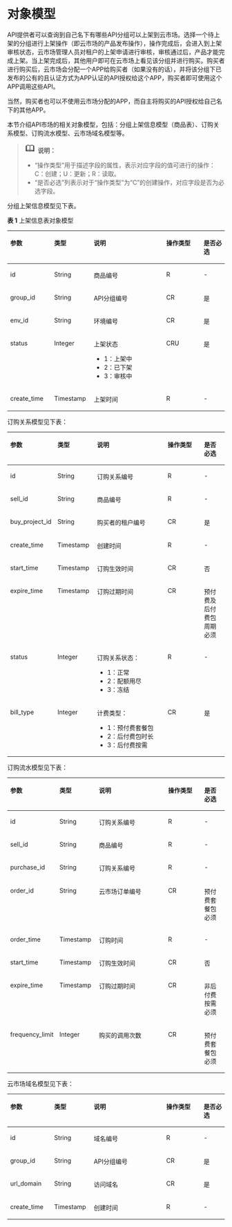 # 对象模型<a name="apig-phapi-180713099"></a>

API提供者可以查询到自己名下有哪些API分组可以上架到云市场。选择一个待上架的分组进行上架操作（即云市场的产品发布操作），操作完成后，会进入到上架审核状态，云市场管理人员对租户的上架申请进行审核，审核通过后，产品才能完成上架。当上架完成后，其他用户即可在云市场上看见该分组并进行购买。购买者进行购买后，云市场会分配一个APP给购买者（如果没有的话），并将该分组下已发布的公有的且认证方式为APP认证的API授权给这个APP，购买者即可使用这个APP调用这些API。

当然，购买者也可以不使用云市场分配的APP，而自主将购买的API授权给自己名下的其他APP。

本节介绍API市场的相关对象模型，包括：分组上架信息模型（商品表）、订购关系模型、订购流水模型、云市场域名模型等。

>![](public_sys-resources/icon-note.gif) **说明：**   
>-   “操作类型”用于描述字段的属性，表示对应字段的值可进行的操作：  
>    C：创建；U：更新；R：读取。  
>-   “是否必选”列表示对于“操作类型”为“C”的创建操作，对应字段是否为必选字段。  

分组上架信息模型见下表。

**表 1**  上架信息表对象模型

<a name="table10917113"></a>
<table><thead align="left"><tr id="row60495327"><th class="cellrowborder" valign="top" width="20.202020202020204%" id="mcps1.2.6.1.1"><p id="p1174421"><a name="p1174421"></a><a name="p1174421"></a>参数</p>
</th>
<th class="cellrowborder" valign="top" width="18.18181818181818%" id="mcps1.2.6.1.2"><p id="p28019276"><a name="p28019276"></a><a name="p28019276"></a>类型</p>
</th>
<th class="cellrowborder" valign="top" width="33.33333333333333%" id="mcps1.2.6.1.3"><p id="p54968875"><a name="p54968875"></a><a name="p54968875"></a>说明</p>
</th>
<th class="cellrowborder" valign="top" width="17.17171717171717%" id="mcps1.2.6.1.4"><p id="p23293915"><a name="p23293915"></a><a name="p23293915"></a>操作类型</p>
</th>
<th class="cellrowborder" valign="top" width="11.111111111111112%" id="mcps1.2.6.1.5"><p id="p7758980"><a name="p7758980"></a><a name="p7758980"></a>是否必选</p>
</th>
</tr>
</thead>
<tbody><tr id="row24497613"><td class="cellrowborder" valign="top" width="20.202020202020204%" headers="mcps1.2.6.1.1 "><p id="p38149598"><a name="p38149598"></a><a name="p38149598"></a>id</p>
</td>
<td class="cellrowborder" valign="top" width="18.18181818181818%" headers="mcps1.2.6.1.2 "><p id="p3109728"><a name="p3109728"></a><a name="p3109728"></a>String</p>
</td>
<td class="cellrowborder" valign="top" width="33.33333333333333%" headers="mcps1.2.6.1.3 "><p id="p50561402"><a name="p50561402"></a><a name="p50561402"></a>商品编号</p>
</td>
<td class="cellrowborder" valign="top" width="17.17171717171717%" headers="mcps1.2.6.1.4 "><p id="p1832917"><a name="p1832917"></a><a name="p1832917"></a>R</p>
</td>
<td class="cellrowborder" valign="top" width="11.111111111111112%" headers="mcps1.2.6.1.5 "><p id="p14248601"><a name="p14248601"></a><a name="p14248601"></a>-</p>
</td>
</tr>
<tr id="row61128545"><td class="cellrowborder" valign="top" width="20.202020202020204%" headers="mcps1.2.6.1.1 "><p id="p52465108"><a name="p52465108"></a><a name="p52465108"></a>group_id</p>
</td>
<td class="cellrowborder" valign="top" width="18.18181818181818%" headers="mcps1.2.6.1.2 "><p id="p21815364"><a name="p21815364"></a><a name="p21815364"></a>String</p>
</td>
<td class="cellrowborder" valign="top" width="33.33333333333333%" headers="mcps1.2.6.1.3 "><p id="p22214040"><a name="p22214040"></a><a name="p22214040"></a>API分组编号</p>
</td>
<td class="cellrowborder" valign="top" width="17.17171717171717%" headers="mcps1.2.6.1.4 "><p id="p54506809"><a name="p54506809"></a><a name="p54506809"></a>CR</p>
</td>
<td class="cellrowborder" valign="top" width="11.111111111111112%" headers="mcps1.2.6.1.5 "><p id="p52975374"><a name="p52975374"></a><a name="p52975374"></a>是</p>
</td>
</tr>
<tr id="row7016319"><td class="cellrowborder" valign="top" width="20.202020202020204%" headers="mcps1.2.6.1.1 "><p id="p31451006"><a name="p31451006"></a><a name="p31451006"></a>env_id</p>
</td>
<td class="cellrowborder" valign="top" width="18.18181818181818%" headers="mcps1.2.6.1.2 "><p id="p64503590"><a name="p64503590"></a><a name="p64503590"></a>String</p>
</td>
<td class="cellrowborder" valign="top" width="33.33333333333333%" headers="mcps1.2.6.1.3 "><p id="p57408286"><a name="p57408286"></a><a name="p57408286"></a>环境编号</p>
</td>
<td class="cellrowborder" valign="top" width="17.17171717171717%" headers="mcps1.2.6.1.4 "><p id="p19559566"><a name="p19559566"></a><a name="p19559566"></a>CR</p>
</td>
<td class="cellrowborder" valign="top" width="11.111111111111112%" headers="mcps1.2.6.1.5 "><p id="p40821023"><a name="p40821023"></a><a name="p40821023"></a>是</p>
</td>
</tr>
<tr id="row31844891"><td class="cellrowborder" valign="top" width="20.202020202020204%" headers="mcps1.2.6.1.1 "><p id="p29299392"><a name="p29299392"></a><a name="p29299392"></a>status</p>
</td>
<td class="cellrowborder" valign="top" width="18.18181818181818%" headers="mcps1.2.6.1.2 "><p id="p24440537"><a name="p24440537"></a><a name="p24440537"></a>Integer</p>
</td>
<td class="cellrowborder" valign="top" width="33.33333333333333%" headers="mcps1.2.6.1.3 "><p id="p33526479"><a name="p33526479"></a><a name="p33526479"></a>上架状态</p>
<a name="ul33302856"></a><a name="ul33302856"></a><ul id="ul33302856"><li>1：上架中</li><li>2：已下架</li><li>3：审核中</li></ul>
</td>
<td class="cellrowborder" valign="top" width="17.17171717171717%" headers="mcps1.2.6.1.4 "><p id="p9310571"><a name="p9310571"></a><a name="p9310571"></a>CRU</p>
</td>
<td class="cellrowborder" valign="top" width="11.111111111111112%" headers="mcps1.2.6.1.5 "><p id="p15958754"><a name="p15958754"></a><a name="p15958754"></a>是</p>
</td>
</tr>
<tr id="row9411064"><td class="cellrowborder" valign="top" width="20.202020202020204%" headers="mcps1.2.6.1.1 "><p id="p24098742"><a name="p24098742"></a><a name="p24098742"></a>create_time</p>
</td>
<td class="cellrowborder" valign="top" width="18.18181818181818%" headers="mcps1.2.6.1.2 "><p id="p5841060"><a name="p5841060"></a><a name="p5841060"></a>Timestamp</p>
</td>
<td class="cellrowborder" valign="top" width="33.33333333333333%" headers="mcps1.2.6.1.3 "><p id="p3363818"><a name="p3363818"></a><a name="p3363818"></a>上架时间</p>
</td>
<td class="cellrowborder" valign="top" width="17.17171717171717%" headers="mcps1.2.6.1.4 "><p id="p4033841"><a name="p4033841"></a><a name="p4033841"></a>R</p>
</td>
<td class="cellrowborder" valign="top" width="11.111111111111112%" headers="mcps1.2.6.1.5 "><p id="p58305696"><a name="p58305696"></a><a name="p58305696"></a>-</p>
</td>
</tr>
</tbody>
</table>

订购关系模型见下表：

<a name="table11870970"></a>
<table><thead align="left"><tr id="row32237715"><th class="cellrowborder" valign="top" width="20.202020202020204%" id="mcps1.1.6.1.1"><p id="p61118117"><a name="p61118117"></a><a name="p61118117"></a>参数</p>
</th>
<th class="cellrowborder" valign="top" width="18.18181818181818%" id="mcps1.1.6.1.2"><p id="p51620431"><a name="p51620431"></a><a name="p51620431"></a>类型</p>
</th>
<th class="cellrowborder" valign="top" width="33.33333333333333%" id="mcps1.1.6.1.3"><p id="p20505402"><a name="p20505402"></a><a name="p20505402"></a>说明</p>
</th>
<th class="cellrowborder" valign="top" width="17.17171717171717%" id="mcps1.1.6.1.4"><p id="p50324878"><a name="p50324878"></a><a name="p50324878"></a>操作类型</p>
</th>
<th class="cellrowborder" valign="top" width="11.111111111111112%" id="mcps1.1.6.1.5"><p id="p49783281"><a name="p49783281"></a><a name="p49783281"></a>是否必选</p>
</th>
</tr>
</thead>
<tbody><tr id="row5913998"><td class="cellrowborder" valign="top" width="20.202020202020204%" headers="mcps1.1.6.1.1 "><p id="p9271819"><a name="p9271819"></a><a name="p9271819"></a>id</p>
</td>
<td class="cellrowborder" valign="top" width="18.18181818181818%" headers="mcps1.1.6.1.2 "><p id="p12819856"><a name="p12819856"></a><a name="p12819856"></a>String</p>
</td>
<td class="cellrowborder" valign="top" width="33.33333333333333%" headers="mcps1.1.6.1.3 "><p id="p31775430"><a name="p31775430"></a><a name="p31775430"></a>订购关系编号</p>
</td>
<td class="cellrowborder" valign="top" width="17.17171717171717%" headers="mcps1.1.6.1.4 "><p id="p23673044"><a name="p23673044"></a><a name="p23673044"></a>R</p>
</td>
<td class="cellrowborder" valign="top" width="11.111111111111112%" headers="mcps1.1.6.1.5 "><p id="p38468451"><a name="p38468451"></a><a name="p38468451"></a>-</p>
</td>
</tr>
<tr id="row10671747"><td class="cellrowborder" valign="top" width="20.202020202020204%" headers="mcps1.1.6.1.1 "><p id="p59105141"><a name="p59105141"></a><a name="p59105141"></a>sell_id</p>
</td>
<td class="cellrowborder" valign="top" width="18.18181818181818%" headers="mcps1.1.6.1.2 "><p id="p22787132"><a name="p22787132"></a><a name="p22787132"></a>String</p>
</td>
<td class="cellrowborder" valign="top" width="33.33333333333333%" headers="mcps1.1.6.1.3 "><p id="p33818432"><a name="p33818432"></a><a name="p33818432"></a>商品编号</p>
</td>
<td class="cellrowborder" valign="top" width="17.17171717171717%" headers="mcps1.1.6.1.4 "><p id="p54938472"><a name="p54938472"></a><a name="p54938472"></a>R</p>
</td>
<td class="cellrowborder" valign="top" width="11.111111111111112%" headers="mcps1.1.6.1.5 "><p id="p20831261"><a name="p20831261"></a><a name="p20831261"></a>-</p>
</td>
</tr>
<tr id="row53263623"><td class="cellrowborder" valign="top" width="20.202020202020204%" headers="mcps1.1.6.1.1 "><p id="p19386234"><a name="p19386234"></a><a name="p19386234"></a>buy_project_id</p>
</td>
<td class="cellrowborder" valign="top" width="18.18181818181818%" headers="mcps1.1.6.1.2 "><p id="p26781101"><a name="p26781101"></a><a name="p26781101"></a>String</p>
</td>
<td class="cellrowborder" valign="top" width="33.33333333333333%" headers="mcps1.1.6.1.3 "><p id="p21785544"><a name="p21785544"></a><a name="p21785544"></a>购买者的租户编号</p>
</td>
<td class="cellrowborder" valign="top" width="17.17171717171717%" headers="mcps1.1.6.1.4 "><p id="p19798644"><a name="p19798644"></a><a name="p19798644"></a>CR</p>
</td>
<td class="cellrowborder" valign="top" width="11.111111111111112%" headers="mcps1.1.6.1.5 "><p id="p60186328"><a name="p60186328"></a><a name="p60186328"></a>是</p>
</td>
</tr>
<tr id="row4806047"><td class="cellrowborder" valign="top" width="20.202020202020204%" headers="mcps1.1.6.1.1 "><p id="p53745547"><a name="p53745547"></a><a name="p53745547"></a>create_time</p>
</td>
<td class="cellrowborder" valign="top" width="18.18181818181818%" headers="mcps1.1.6.1.2 "><p id="p58422084"><a name="p58422084"></a><a name="p58422084"></a>Timestamp</p>
</td>
<td class="cellrowborder" valign="top" width="33.33333333333333%" headers="mcps1.1.6.1.3 "><p id="p34568369"><a name="p34568369"></a><a name="p34568369"></a>创建时间</p>
</td>
<td class="cellrowborder" valign="top" width="17.17171717171717%" headers="mcps1.1.6.1.4 "><p id="p48574523"><a name="p48574523"></a><a name="p48574523"></a>R</p>
</td>
<td class="cellrowborder" valign="top" width="11.111111111111112%" headers="mcps1.1.6.1.5 "><p id="p42222281"><a name="p42222281"></a><a name="p42222281"></a>-</p>
</td>
</tr>
<tr id="row44456213"><td class="cellrowborder" valign="top" width="20.202020202020204%" headers="mcps1.1.6.1.1 "><p id="p44183525"><a name="p44183525"></a><a name="p44183525"></a>start_time</p>
</td>
<td class="cellrowborder" valign="top" width="18.18181818181818%" headers="mcps1.1.6.1.2 "><p id="p22095790"><a name="p22095790"></a><a name="p22095790"></a>Timestamp</p>
</td>
<td class="cellrowborder" valign="top" width="33.33333333333333%" headers="mcps1.1.6.1.3 "><p id="p44928535"><a name="p44928535"></a><a name="p44928535"></a>订购生效时间</p>
</td>
<td class="cellrowborder" valign="top" width="17.17171717171717%" headers="mcps1.1.6.1.4 "><p id="p15332680"><a name="p15332680"></a><a name="p15332680"></a>CR</p>
</td>
<td class="cellrowborder" valign="top" width="11.111111111111112%" headers="mcps1.1.6.1.5 "><p id="p33987562"><a name="p33987562"></a><a name="p33987562"></a>否</p>
</td>
</tr>
<tr id="row37452604"><td class="cellrowborder" valign="top" width="20.202020202020204%" headers="mcps1.1.6.1.1 "><p id="p13762122"><a name="p13762122"></a><a name="p13762122"></a>expire_time</p>
</td>
<td class="cellrowborder" valign="top" width="18.18181818181818%" headers="mcps1.1.6.1.2 "><p id="p40990108"><a name="p40990108"></a><a name="p40990108"></a>Timestamp</p>
</td>
<td class="cellrowborder" valign="top" width="33.33333333333333%" headers="mcps1.1.6.1.3 "><p id="p31864475"><a name="p31864475"></a><a name="p31864475"></a>订购过期时间</p>
</td>
<td class="cellrowborder" valign="top" width="17.17171717171717%" headers="mcps1.1.6.1.4 "><p id="p30885678"><a name="p30885678"></a><a name="p30885678"></a>CR</p>
</td>
<td class="cellrowborder" valign="top" width="11.111111111111112%" headers="mcps1.1.6.1.5 "><p id="p18711998"><a name="p18711998"></a><a name="p18711998"></a>预付费及后付费包周期必须</p>
</td>
</tr>
<tr id="row34190256"><td class="cellrowborder" valign="top" width="20.202020202020204%" headers="mcps1.1.6.1.1 "><p id="p17947333"><a name="p17947333"></a><a name="p17947333"></a>status</p>
</td>
<td class="cellrowborder" valign="top" width="18.18181818181818%" headers="mcps1.1.6.1.2 "><p id="p44447883"><a name="p44447883"></a><a name="p44447883"></a>Integer</p>
</td>
<td class="cellrowborder" valign="top" width="33.33333333333333%" headers="mcps1.1.6.1.3 "><p id="p43508777"><a name="p43508777"></a><a name="p43508777"></a>订购关系状态：</p>
<a name="ul56034681"></a><a name="ul56034681"></a><ul id="ul56034681"><li>1：正常</li><li>2：配额用尽</li><li>3：冻结</li></ul>
</td>
<td class="cellrowborder" valign="top" width="17.17171717171717%" headers="mcps1.1.6.1.4 "><p id="p56499496"><a name="p56499496"></a><a name="p56499496"></a>R</p>
</td>
<td class="cellrowborder" valign="top" width="11.111111111111112%" headers="mcps1.1.6.1.5 "><p id="p13056440"><a name="p13056440"></a><a name="p13056440"></a>-</p>
</td>
</tr>
<tr id="row50399101"><td class="cellrowborder" valign="top" width="20.202020202020204%" headers="mcps1.1.6.1.1 "><p id="p55795381"><a name="p55795381"></a><a name="p55795381"></a>bill_type</p>
</td>
<td class="cellrowborder" valign="top" width="18.18181818181818%" headers="mcps1.1.6.1.2 "><p id="p23132026"><a name="p23132026"></a><a name="p23132026"></a>Integer</p>
</td>
<td class="cellrowborder" valign="top" width="33.33333333333333%" headers="mcps1.1.6.1.3 "><p id="p61754803"><a name="p61754803"></a><a name="p61754803"></a>计费类型：</p>
<a name="ul18922319"></a><a name="ul18922319"></a><ul id="ul18922319"><li>1：预付费套餐包</li><li>2：后付费包时长</li><li>3：后付费按需</li></ul>
</td>
<td class="cellrowborder" valign="top" width="17.17171717171717%" headers="mcps1.1.6.1.4 "><p id="p48551849"><a name="p48551849"></a><a name="p48551849"></a>CR</p>
</td>
<td class="cellrowborder" valign="top" width="11.111111111111112%" headers="mcps1.1.6.1.5 "><p id="p40385733"><a name="p40385733"></a><a name="p40385733"></a>是</p>
</td>
</tr>
</tbody>
</table>

订购流水模型见下表：

<a name="table22024515"></a>
<table><thead align="left"><tr id="row9420190"><th class="cellrowborder" valign="top" width="20.202020202020204%" id="mcps1.1.6.1.1"><p id="p24837944"><a name="p24837944"></a><a name="p24837944"></a>参数</p>
</th>
<th class="cellrowborder" valign="top" width="18.18181818181818%" id="mcps1.1.6.1.2"><p id="p65716438"><a name="p65716438"></a><a name="p65716438"></a>类型</p>
</th>
<th class="cellrowborder" valign="top" width="33.33333333333333%" id="mcps1.1.6.1.3"><p id="p21431265"><a name="p21431265"></a><a name="p21431265"></a>说明</p>
</th>
<th class="cellrowborder" valign="top" width="17.17171717171717%" id="mcps1.1.6.1.4"><p id="p58210880"><a name="p58210880"></a><a name="p58210880"></a>操作类型</p>
</th>
<th class="cellrowborder" valign="top" width="11.111111111111112%" id="mcps1.1.6.1.5"><p id="p17460828"><a name="p17460828"></a><a name="p17460828"></a>是否必选</p>
</th>
</tr>
</thead>
<tbody><tr id="row5040924"><td class="cellrowborder" valign="top" width="20.202020202020204%" headers="mcps1.1.6.1.1 "><p id="p5661672"><a name="p5661672"></a><a name="p5661672"></a>id</p>
</td>
<td class="cellrowborder" valign="top" width="18.18181818181818%" headers="mcps1.1.6.1.2 "><p id="p55942313"><a name="p55942313"></a><a name="p55942313"></a>String</p>
</td>
<td class="cellrowborder" valign="top" width="33.33333333333333%" headers="mcps1.1.6.1.3 "><p id="p35033543"><a name="p35033543"></a><a name="p35033543"></a>订购关系编号</p>
</td>
<td class="cellrowborder" valign="top" width="17.17171717171717%" headers="mcps1.1.6.1.4 "><p id="p19144745"><a name="p19144745"></a><a name="p19144745"></a>R</p>
</td>
<td class="cellrowborder" valign="top" width="11.111111111111112%" headers="mcps1.1.6.1.5 "><p id="p7220536"><a name="p7220536"></a><a name="p7220536"></a>-</p>
</td>
</tr>
<tr id="row64984827"><td class="cellrowborder" valign="top" width="20.202020202020204%" headers="mcps1.1.6.1.1 "><p id="p29279672"><a name="p29279672"></a><a name="p29279672"></a>sell_id</p>
</td>
<td class="cellrowborder" valign="top" width="18.18181818181818%" headers="mcps1.1.6.1.2 "><p id="p22843221"><a name="p22843221"></a><a name="p22843221"></a>String</p>
</td>
<td class="cellrowborder" valign="top" width="33.33333333333333%" headers="mcps1.1.6.1.3 "><p id="p38361594"><a name="p38361594"></a><a name="p38361594"></a>商品编号</p>
</td>
<td class="cellrowborder" valign="top" width="17.17171717171717%" headers="mcps1.1.6.1.4 "><p id="p20281424"><a name="p20281424"></a><a name="p20281424"></a>R</p>
</td>
<td class="cellrowborder" valign="top" width="11.111111111111112%" headers="mcps1.1.6.1.5 "><p id="p32182654"><a name="p32182654"></a><a name="p32182654"></a>-</p>
</td>
</tr>
<tr id="row21208438"><td class="cellrowborder" valign="top" width="20.202020202020204%" headers="mcps1.1.6.1.1 "><p id="p40161949"><a name="p40161949"></a><a name="p40161949"></a>purchase_id</p>
</td>
<td class="cellrowborder" valign="top" width="18.18181818181818%" headers="mcps1.1.6.1.2 "><p id="p31892399"><a name="p31892399"></a><a name="p31892399"></a>String</p>
</td>
<td class="cellrowborder" valign="top" width="33.33333333333333%" headers="mcps1.1.6.1.3 "><p id="p33147542"><a name="p33147542"></a><a name="p33147542"></a>订购关系编号</p>
</td>
<td class="cellrowborder" valign="top" width="17.17171717171717%" headers="mcps1.1.6.1.4 "><p id="p596410"><a name="p596410"></a><a name="p596410"></a>R</p>
</td>
<td class="cellrowborder" valign="top" width="11.111111111111112%" headers="mcps1.1.6.1.5 "><p id="p48309250"><a name="p48309250"></a><a name="p48309250"></a>-</p>
</td>
</tr>
<tr id="row32130071"><td class="cellrowborder" valign="top" width="20.202020202020204%" headers="mcps1.1.6.1.1 "><p id="p52398993"><a name="p52398993"></a><a name="p52398993"></a>order_id</p>
</td>
<td class="cellrowborder" valign="top" width="18.18181818181818%" headers="mcps1.1.6.1.2 "><p id="p16460068"><a name="p16460068"></a><a name="p16460068"></a>String</p>
</td>
<td class="cellrowborder" valign="top" width="33.33333333333333%" headers="mcps1.1.6.1.3 "><p id="p58197111"><a name="p58197111"></a><a name="p58197111"></a>云市场订单编号</p>
</td>
<td class="cellrowborder" valign="top" width="17.17171717171717%" headers="mcps1.1.6.1.4 "><p id="p16345522"><a name="p16345522"></a><a name="p16345522"></a>CR</p>
</td>
<td class="cellrowborder" valign="top" width="11.111111111111112%" headers="mcps1.1.6.1.5 "><p id="p48918910"><a name="p48918910"></a><a name="p48918910"></a>预付费套餐包必须</p>
</td>
</tr>
<tr id="row37617010"><td class="cellrowborder" valign="top" width="20.202020202020204%" headers="mcps1.1.6.1.1 "><p id="p27078937"><a name="p27078937"></a><a name="p27078937"></a>order_time</p>
</td>
<td class="cellrowborder" valign="top" width="18.18181818181818%" headers="mcps1.1.6.1.2 "><p id="p45910309"><a name="p45910309"></a><a name="p45910309"></a>Timestamp</p>
</td>
<td class="cellrowborder" valign="top" width="33.33333333333333%" headers="mcps1.1.6.1.3 "><p id="p27747582"><a name="p27747582"></a><a name="p27747582"></a>订购时间</p>
</td>
<td class="cellrowborder" valign="top" width="17.17171717171717%" headers="mcps1.1.6.1.4 "><p id="p32961675"><a name="p32961675"></a><a name="p32961675"></a>R</p>
</td>
<td class="cellrowborder" valign="top" width="11.111111111111112%" headers="mcps1.1.6.1.5 "><p id="p52650037"><a name="p52650037"></a><a name="p52650037"></a>-</p>
</td>
</tr>
<tr id="row4088288"><td class="cellrowborder" valign="top" width="20.202020202020204%" headers="mcps1.1.6.1.1 "><p id="p62715903"><a name="p62715903"></a><a name="p62715903"></a>start_time</p>
</td>
<td class="cellrowborder" valign="top" width="18.18181818181818%" headers="mcps1.1.6.1.2 "><p id="p46823407"><a name="p46823407"></a><a name="p46823407"></a>Timestamp</p>
</td>
<td class="cellrowborder" valign="top" width="33.33333333333333%" headers="mcps1.1.6.1.3 "><p id="p34599640"><a name="p34599640"></a><a name="p34599640"></a>订购生效时间</p>
</td>
<td class="cellrowborder" valign="top" width="17.17171717171717%" headers="mcps1.1.6.1.4 "><p id="p51107425"><a name="p51107425"></a><a name="p51107425"></a>CR</p>
</td>
<td class="cellrowborder" valign="top" width="11.111111111111112%" headers="mcps1.1.6.1.5 "><p id="p46060722"><a name="p46060722"></a><a name="p46060722"></a>否</p>
</td>
</tr>
<tr id="row11893317"><td class="cellrowborder" valign="top" width="20.202020202020204%" headers="mcps1.1.6.1.1 "><p id="p23834646"><a name="p23834646"></a><a name="p23834646"></a>expire_time</p>
</td>
<td class="cellrowborder" valign="top" width="18.18181818181818%" headers="mcps1.1.6.1.2 "><p id="p51558212"><a name="p51558212"></a><a name="p51558212"></a>Timestamp</p>
</td>
<td class="cellrowborder" valign="top" width="33.33333333333333%" headers="mcps1.1.6.1.3 "><p id="p15465654"><a name="p15465654"></a><a name="p15465654"></a>订购过期时间</p>
</td>
<td class="cellrowborder" valign="top" width="17.17171717171717%" headers="mcps1.1.6.1.4 "><p id="p44758485"><a name="p44758485"></a><a name="p44758485"></a>CR</p>
</td>
<td class="cellrowborder" valign="top" width="11.111111111111112%" headers="mcps1.1.6.1.5 "><p id="p1558664"><a name="p1558664"></a><a name="p1558664"></a>非后付费按需必须</p>
</td>
</tr>
<tr id="row14027981"><td class="cellrowborder" valign="top" width="20.202020202020204%" headers="mcps1.1.6.1.1 "><p id="p62524666"><a name="p62524666"></a><a name="p62524666"></a>frequency_limit</p>
</td>
<td class="cellrowborder" valign="top" width="18.18181818181818%" headers="mcps1.1.6.1.2 "><p id="p31333167"><a name="p31333167"></a><a name="p31333167"></a>Integer</p>
</td>
<td class="cellrowborder" valign="top" width="33.33333333333333%" headers="mcps1.1.6.1.3 "><p id="p54958613"><a name="p54958613"></a><a name="p54958613"></a>购买的调用次数</p>
</td>
<td class="cellrowborder" valign="top" width="17.17171717171717%" headers="mcps1.1.6.1.4 "><p id="p22462675"><a name="p22462675"></a><a name="p22462675"></a>CR</p>
</td>
<td class="cellrowborder" valign="top" width="11.111111111111112%" headers="mcps1.1.6.1.5 "><p id="p7537426"><a name="p7537426"></a><a name="p7537426"></a>预付费套餐包必须</p>
</td>
</tr>
</tbody>
</table>

云市场域名模型见下表：

<a name="table39155325"></a>
<table><thead align="left"><tr id="row20065715"><th class="cellrowborder" valign="top" width="20.202020202020204%" id="mcps1.1.6.1.1"><p id="p14710220"><a name="p14710220"></a><a name="p14710220"></a>参数</p>
</th>
<th class="cellrowborder" valign="top" width="18.18181818181818%" id="mcps1.1.6.1.2"><p id="p50677206"><a name="p50677206"></a><a name="p50677206"></a>类型</p>
</th>
<th class="cellrowborder" valign="top" width="33.33333333333333%" id="mcps1.1.6.1.3"><p id="p11213049"><a name="p11213049"></a><a name="p11213049"></a>说明</p>
</th>
<th class="cellrowborder" valign="top" width="17.17171717171717%" id="mcps1.1.6.1.4"><p id="p35841756"><a name="p35841756"></a><a name="p35841756"></a>操作类型</p>
</th>
<th class="cellrowborder" valign="top" width="11.111111111111112%" id="mcps1.1.6.1.5"><p id="p17501095"><a name="p17501095"></a><a name="p17501095"></a>是否必选</p>
</th>
</tr>
</thead>
<tbody><tr id="row8302595"><td class="cellrowborder" valign="top" width="20.202020202020204%" headers="mcps1.1.6.1.1 "><p id="p1421591"><a name="p1421591"></a><a name="p1421591"></a>id</p>
</td>
<td class="cellrowborder" valign="top" width="18.18181818181818%" headers="mcps1.1.6.1.2 "><p id="p48040076"><a name="p48040076"></a><a name="p48040076"></a>String</p>
</td>
<td class="cellrowborder" valign="top" width="33.33333333333333%" headers="mcps1.1.6.1.3 "><p id="p66040970"><a name="p66040970"></a><a name="p66040970"></a>域名编号</p>
</td>
<td class="cellrowborder" valign="top" width="17.17171717171717%" headers="mcps1.1.6.1.4 "><p id="p47718328"><a name="p47718328"></a><a name="p47718328"></a>R</p>
</td>
<td class="cellrowborder" valign="top" width="11.111111111111112%" headers="mcps1.1.6.1.5 "><p id="p39979326"><a name="p39979326"></a><a name="p39979326"></a>-</p>
</td>
</tr>
<tr id="row24269618"><td class="cellrowborder" valign="top" width="20.202020202020204%" headers="mcps1.1.6.1.1 "><p id="p19682032"><a name="p19682032"></a><a name="p19682032"></a>group_id</p>
</td>
<td class="cellrowborder" valign="top" width="18.18181818181818%" headers="mcps1.1.6.1.2 "><p id="p50740763"><a name="p50740763"></a><a name="p50740763"></a>String</p>
</td>
<td class="cellrowborder" valign="top" width="33.33333333333333%" headers="mcps1.1.6.1.3 "><p id="p16361114"><a name="p16361114"></a><a name="p16361114"></a>API分组编号</p>
</td>
<td class="cellrowborder" valign="top" width="17.17171717171717%" headers="mcps1.1.6.1.4 "><p id="p50181846"><a name="p50181846"></a><a name="p50181846"></a>CR</p>
</td>
<td class="cellrowborder" valign="top" width="11.111111111111112%" headers="mcps1.1.6.1.5 "><p id="p38197686"><a name="p38197686"></a><a name="p38197686"></a>是</p>
</td>
</tr>
<tr id="row8234855"><td class="cellrowborder" valign="top" width="20.202020202020204%" headers="mcps1.1.6.1.1 "><p id="p63043513"><a name="p63043513"></a><a name="p63043513"></a>url_domain</p>
</td>
<td class="cellrowborder" valign="top" width="18.18181818181818%" headers="mcps1.1.6.1.2 "><p id="p6250915"><a name="p6250915"></a><a name="p6250915"></a>String</p>
</td>
<td class="cellrowborder" valign="top" width="33.33333333333333%" headers="mcps1.1.6.1.3 "><p id="p36562126"><a name="p36562126"></a><a name="p36562126"></a>访问域名</p>
</td>
<td class="cellrowborder" valign="top" width="17.17171717171717%" headers="mcps1.1.6.1.4 "><p id="p8742242"><a name="p8742242"></a><a name="p8742242"></a>CR</p>
</td>
<td class="cellrowborder" valign="top" width="11.111111111111112%" headers="mcps1.1.6.1.5 "><p id="p37032965"><a name="p37032965"></a><a name="p37032965"></a>是</p>
</td>
</tr>
<tr id="row64861237"><td class="cellrowborder" valign="top" width="20.202020202020204%" headers="mcps1.1.6.1.1 "><p id="p19268853"><a name="p19268853"></a><a name="p19268853"></a>create_time</p>
</td>
<td class="cellrowborder" valign="top" width="18.18181818181818%" headers="mcps1.1.6.1.2 "><p id="p17273241"><a name="p17273241"></a><a name="p17273241"></a>Timestamp</p>
</td>
<td class="cellrowborder" valign="top" width="33.33333333333333%" headers="mcps1.1.6.1.3 "><p id="p56955274"><a name="p56955274"></a><a name="p56955274"></a>创建时间</p>
</td>
<td class="cellrowborder" valign="top" width="17.17171717171717%" headers="mcps1.1.6.1.4 "><p id="p49974447"><a name="p49974447"></a><a name="p49974447"></a>R</p>
</td>
<td class="cellrowborder" valign="top" width="11.111111111111112%" headers="mcps1.1.6.1.5 "><p id="p21398384"><a name="p21398384"></a><a name="p21398384"></a>-</p>
</td>
</tr>
</tbody>
</table>

